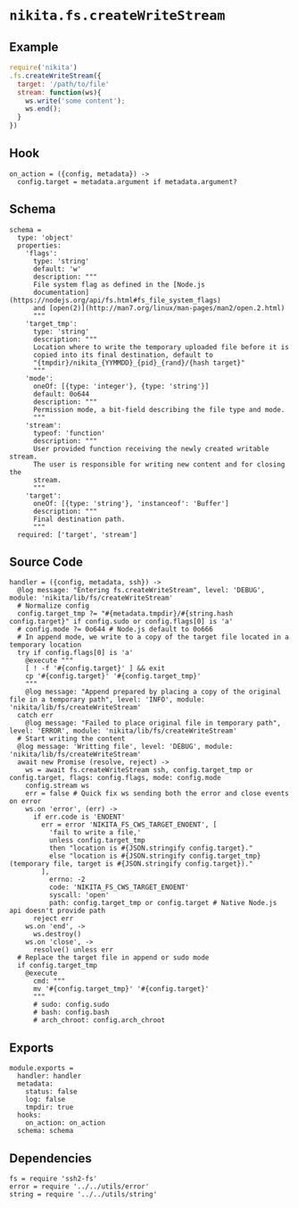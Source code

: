 
# `nikita.fs.createWriteStream`

## Example

```javascript
require('nikita')
.fs.createWriteStream({
  target: '/path/to/file'
  stream: function(ws){
    ws.write('some content');
    ws.end();
  }
})
```

## Hook

    on_action = ({config, metadata}) ->
      config.target = metadata.argument if metadata.argument?

## Schema

    schema =
      type: 'object'
      properties:
        'flags':
          type: 'string'
          default: 'w'
          description: """
          File system flag as defined in the [Node.js
          documentation](https://nodejs.org/api/fs.html#fs_file_system_flags)
          and [open(2)](http://man7.org/linux/man-pages/man2/open.2.html)
          """
        'target_tmp':
          type: 'string'
          description: """
          Location where to write the temporary uploaded file before it is
          copied into its final destination, default to
          "{tmpdir}/nikita_{YYMMDD}_{pid}_{rand}/{hash target}"
          """
        'mode':
          oneOf: [{type: 'integer'}, {type: 'string'}]
          default: 0o644
          description: """
          Permission mode, a bit-field describing the file type and mode.
          """
        'stream':
          typeof: 'function'
          description: """
          User provided function receiving the newly created writable stream.
          The user is responsible for writing new content and for closing the
          stream.
          """
        'target':
          oneOf: [{type: 'string'}, 'instanceof': 'Buffer']
          description: """
          Final destination path.
          """
      required: ['target', 'stream']

## Source Code

    handler = ({config, metadata, ssh}) ->
      @log message: "Entering fs.createWriteStream", level: 'DEBUG', module: 'nikita/lib/fs/createWriteStream'
      # Normalize config
      config.target_tmp ?= "#{metadata.tmpdir}/#{string.hash config.target}" if config.sudo or config.flags[0] is 'a'
      # config.mode ?= 0o644 # Node.js default to 0o666
      # In append mode, we write to a copy of the target file located in a temporary location
      try if config.flags[0] is 'a'
        @execute """
        [ ! -f '#{config.target}' ] && exit
        cp '#{config.target}' '#{config.target_tmp}'
        """
        @log message: "Append prepared by placing a copy of the original file in a temporary path", level: 'INFO', module: 'nikita/lib/fs/createWriteStream'
      catch err
        @log message: "Failed to place original file in temporary path", level: 'ERROR', module: 'nikita/lib/fs/createWriteStream'
      # Start writing the content
      @log message: 'Writting file', level: 'DEBUG', module: 'nikita/lib/fs/createWriteStream'
      await new Promise (resolve, reject) ->
        ws = await fs.createWriteStream ssh, config.target_tmp or config.target, flags: config.flags, mode: config.mode
        config.stream ws
        err = false # Quick fix ws sending both the error and close events on error
        ws.on 'error', (err) ->
          if err.code is 'ENOENT'
            err = error 'NIKITA_FS_CWS_TARGET_ENOENT', [
              'fail to write a file,'
              unless config.target_tmp
              then "location is #{JSON.stringify config.target}."
              else "location is #{JSON.stringify config.target_tmp} (temporary file, target is #{JSON.stringify config.target})."
            ],
              errno: -2
              code: 'NIKITA_FS_CWS_TARGET_ENOENT'
              syscall: 'open'
              path: config.target_tmp or config.target # Native Node.js api doesn't provide path
          reject err
        ws.on 'end', ->
          ws.destroy()
        ws.on 'close', ->
          resolve() unless err
      # Replace the target file in append or sudo mode
      if config.target_tmp
        @execute
          cmd: """
          mv '#{config.target_tmp}' '#{config.target}'
          """
          # sudo: config.sudo
          # bash: config.bash
          # arch_chroot: config.arch_chroot

## Exports

    module.exports =
      handler: handler
      metadata:
        status: false
        log: false
        tmpdir: true
      hooks:
        on_action: on_action
      schema: schema

## Dependencies

    fs = require 'ssh2-fs'
    error = require '../../utils/error'
    string = require '../../utils/string'
